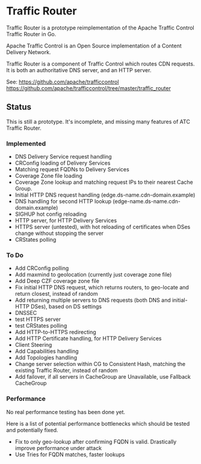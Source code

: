 # Traffic Router

Traffic Router is a prototype reimplementation of the Apache Traffic Control Traffic Router in Go.

Apache Traffic Control is an Open Source implementation of a Content Delivery Network.

Traffic Router is a component of Traffic Control which routes CDN requests. It is both an authoritative DNS server, and an HTTP server.

See:
https://github.com/apache/trafficcontrol
https://github.com/apache/trafficcontrol/tree/master/traffic_router

## Status

This is still a prototype. It's incomplete, and missing many features of ATC Traffic Router.

### Implemented

- DNS Delivery Service request handling
- CRConfig loading of Delivery Services
- Matching request FQDNs to Delivery Services
- Coverage Zone file loading
- Coverage Zone lookup and matching request IPs to their nearest Cache Group.
- Initial HTTP DNS request handling (edge.ds-name.cdn-domain.example)
- DNS handling for second HTTP lookup (edge-name.ds-name.cdn-domain.example)
- SIGHUP hot config reloading
- HTTP server, for HTTP Delivery Services
- HTTPS server (untested), with hot reloading of certificates when DSes change without stopping the server
- CRStates polling

### To Do

- Add CRConfig polling
- Add maxmind to geolocation (currently just coverage zone file)
- Add Deep CZF coverage zone file
- Fix initial HTTP DNS request, which returns routers, to geo-locate and return closest, instead of random
- Add returning multiple servers to DNS requests (both DNS and initial-HTTP DSes), based on DS settings
- DNSSEC
- test HTTPS server
- test CRStates polling
- Add HTTP-to-HTTPS redirecting
- Add HTTP Certificate handling, for HTTP Delivery Services
- Client Steering
- Add Capabilities handling
- Add Topologies handling
- Change server selection within CG to Consistent Hash, matching the existing Traffic Router, instead of random
- Add failover, if all servers in CacheGroup are Unavailable, use Fallback CacheGroup

### Performance

No real performance testing has been done yet.

Here is a list of potential performance bottlenecks which should be tested and potentially fixed.

- Fix to only geo-lookup after confirming FQDN is valid. Drastically improve performance under attack
- Use Tries for FQDN matches, faster lookups
